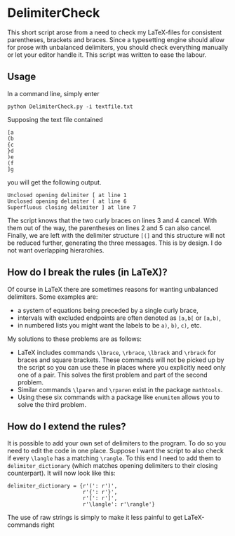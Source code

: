 # DelimiterCheck

This short script arose from a need to check my LaTeX-files for consistent parentheses, brackets and braces.
Since a typesetting engine should allow for prose with unbalanced delimiters, you should check everything manually or let your editor handle it.
This script was written to ease the labour.

## Usage

In a command line, simply enter

```
python DelimiterCheck.py -i textfile.txt
```

Supposing the text file contained

```
[a
(b
{c
}d
)e
(f
]g
```

you will get the following output.

```
Unclosed opening delimiter [ at line 1
Unclosed opening delimiter ( at line 6
Superfluous closing delimiter ] at line 7
```

The script knows that the two curly braces on lines 3 and 4 cancel.
With them out of the way, the parentheses on lines 2 and 5 can also cancel.
Finally, we are left with the delimiter structure `[(]` and this structure will not be reduced further, generating the three messages.
This is by design. I do not want overlapping hierarchies.

## How do I break the rules (in LaTeX)?

Of course in LaTeX there are sometimes reasons for wanting unbalanced delimiters.
Some examples are:
 * a system of equations being preceded by a single curly brace,
 * intervals with excluded endpoints are often denoted as `[a,b[` or `[a,b)`,
 * in numbered lists you might want the labels to be `a)`, `b)`, `c)`, etc.

My solutions to these problems are as follows:
 * LaTeX includes commands `\lbrace`, `\rbrace`, `\lbrack` and `\rbrack` for braces and square brackets.
   These commands will not be picked up by the script so you can use these in places where you explicitly need only one of a pair.
   This solves the first problem and part of the second problem.
 * Similar commands `\lparen` and `\rparen` exist in the package `mathtools`.
 * Using these six commands with a package like `enumitem` allows you to solve the third problem.

## How do I extend the rules?

It is possible to add your own set of delimiters to the program.
To do so you need to edit the code in one place.
Suppose I want the script to also check if every `\langle` has a matching `\rangle`.
To this end I need to add them to `delimiter_dictionary` (which matches opening delimiters to their closing counterpart).
It will now look like this:

```
delimiter_dictionary = {r'(': r')',
                        r'{': r'}',
                        r'[': r']',
                        r'\langle': r'\rangle'}
```

The use of raw strings is simply to make it less painful to get LaTeX-commands right

